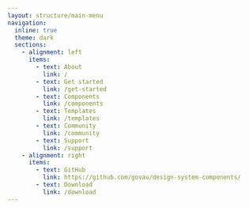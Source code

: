 ```yaml
---
layout: structure/main-menu
navigation:
  inline: true
  theme: dark
  sections:
    - alignment: left
      items:
        - text: About
          link: /
        - text: Get started
          link: /get-started
        - text: Components
          link: /components
        - text: Templates
          link: /templates
        - text: Community
          link: /community
        - text: Support
          link: /support
    - alignment: right
      items:
        - text: GitHub
          link: https://github.com/govau/design-system-components/
        - text: Download
          link: /download
---
```

